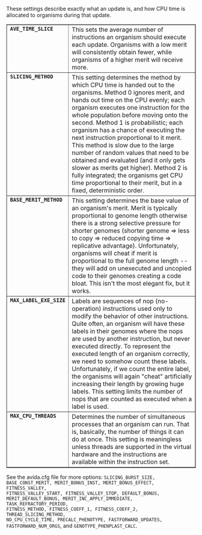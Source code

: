 <p>These settings describe exactly what an update is, and how CPU time is allocated to organisms during that update.</p>
<table border="1">
<tbody>
<tr>
<td valign="top"><strong><code>AVE_TIME_SLICE</code></strong></td>
<td>This sets the average number of instructions an organism should execute each update. Organisms with a low merit will consistently obtain fewer, while organisms of a higher merit will receive more.</td>
</tr>
<tr>
<td valign="top"><strong><code>SLICING_METHOD</code></strong></td>
<td>This setting determines the method by which CPU time is handed out to the organisms. Method 0 ignores merit, and hands out time on the CPU evenly; each organism executes one instruction for the whole population before moving onto the second. Method 1 is probabilistic; each organism has a chance of executing the next instruction proportional to it merit. This method is slow due to the large number of random values that need to be obtained and evaluated (and it only gets slower as merits get higher). Method 2 is fully integrated; the organisms get CPU time proportional to their merit, but in a fixed, deterministic order.</td>
</tr>
<tr>
<td valign="top"><strong><code>BASE_MERIT_METHOD</code></strong></td>
<td>This setting determines the base value of an organism's merit. Merit is typically proportional to genome length otherwise there is a strong selective pressure for shorter genomes (shorter genome =&gt; less to copy =&gt; reduced copying time =&gt; replicative advantage). Unfortunately, organisms will cheat if merit is proportional to the full genome length -- they will add on unexecuted and uncopied code to their genomes creating a code bloat. This isn't the most elegant fix, but it works.</td>
</tr>
<tr>
<td valign="top"><strong><code>MAX_LABEL_EXE_SIZE</code></strong></td>
<td>Labels are sequences of nop (no-operation) instructions used only to modify the behavior of other instructions. Quite often, an organism will have these labels in their genomes where the nops are used by another instruction, but never executed directly. To represent the executed length of an organism correctly, we need to somehow count these labels. Unfortunately, if we count the entire label, the organisms will again "cheat" artificially increasing their length by growing huge labels. This setting limits the number of nops that are counted as executed when a label is used.</td>
</tr>
<tr>
<td valign="top"><strong><code>MAX_CPU_THREADS</code></strong></td>
<td>Determines the number of simultaneous processes that an organism can run. That is, basically, the number of things it can do at once. This setting is meaningless unless threads are supported in the virtual hardware and the instructions are available within the instruction set.</td>
</tr>
</tbody>
</table>

See the avida.cfg file for more options: <code>SLICING_BURST_SIZE, BASE_CONST_MERIT, MERIT_BONUS_INST, MERIT_BONUS_EFFECT, FITNESS_VALLEY, FITNESS_VALLEY_START, FITNESS_VALLEY_STOP, DEFAULT_BONUS, MERIT_DEFAULT_BONUS, MERIT_INC_APPLY_IMMEDIATE, TASK_REFRACTORY_PERIOD, FITNESS_METHOD, FITNESS_COEFF_1, FITNESS_COEFF_2, THREAD_SLICING_METHOD, NO_CPU_CYCLE_TIME, PRECALC_PHENOTYPE, FASTFORWARD_UPDATES, FASTFORWARD_NUM_ORGS</code>, and <code>GENOTYPE_PHENPLAST_CALC</code>.
